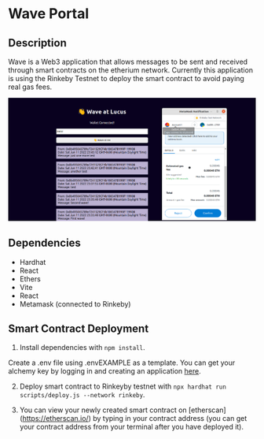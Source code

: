 # Wave Portal

## Description

Wave is a Web3 application that allows messages to be sent and received through smart contracts on the etherium network. Currently this application is using the Rinkeby Testnet to deploy the smart contract to avoid paying real gas fees.

![Alt text](https://github.com/LucusR/Wave/blob/main/smart-contract/assets/1.png)

## Dependencies

- Hardhat
- React
- Ethers
- Vite
- React
- Metamask (connected to Rinkeby)

## Smart Contract Deployment

1) Install dependencies with `npm install`.

Create a .env file using .envEXAMPLE as a template. You can get your alchemy key by logging in and creating an application [here](https://www.alchemy.com/).

2) Deploy smart contract to Rinkeyby testnet with `npx hardhat run scripts/deploy.js --network rinkeby`.

3) You can view your newly created smart contract on [etherscan] (https://etherscan.io/) by typing in your contract address (you can get your contract address from your terminal after you have deployed it).


